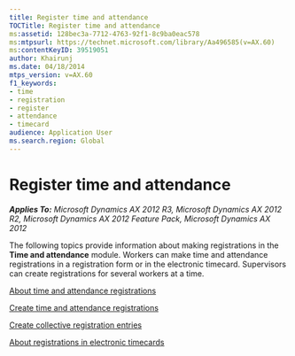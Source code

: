 ```yaml
---
title: Register time and attendance
TOCTitle: Register time and attendance
ms:assetid: 128bec3a-7712-4763-92f1-8c9ba0eac578
ms:mtpsurl: https://technet.microsoft.com/library/Aa496585(v=AX.60)
ms:contentKeyID: 39519051
author: Khairunj
ms.date: 04/18/2014
mtps_version: v=AX.60
f1_keywords:
- time
- registration
- register
- attendance
- timecard
audience: Application User
ms.search.region: Global
---
```


# Register time and attendance 


_**Applies To:** Microsoft Dynamics AX 2012 R3, Microsoft Dynamics AX 2012 R2, Microsoft Dynamics AX 2012 Feature Pack, Microsoft Dynamics AX 2012_

The following topics provide information about making registrations in the **Time and attendance** module. Workers can make time and attendance registrations in a registration form or in the electronic timecard. Supervisors can create registrations for several workers at a time.

[About time and attendance registrations](about-time-and-attendance-registrations.md)

[Create time and attendance registrations](create-time-and-attendance-registrations.md)

[Create collective registration entries](create-collective-registration-entries.md)

[About registrations in electronic timecards](about-registrations-in-electronic-timecards.md)

  


